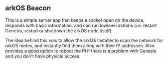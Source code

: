 ## arkOS Beacon

This is a simple server app that keeps a socket open on the device, responds with basic information, and can run lowlevel actions (i.e. restart Genesis, restart or shutdown the arkOS node itself).

The idea behind this was to allow the arkOS Installer to scan the network for arkOS nodes, and instantly find them along with their IP addresses. Also provides a good option to reboot the Pi if there is a problem with Genesis and you don't have physical access.
